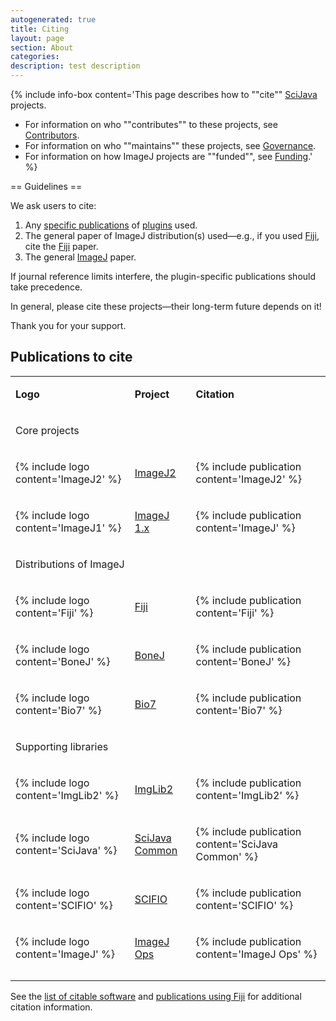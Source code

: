 ```yaml
---
autogenerated: true
title: Citing
layout: page
section: About
categories: 
description: test description
---
```


{% include info-box content='This page describes how to ""cite"" [SciJava](SciJava) projects.

-   For information on who ""contributes"" to these projects, see [Contributors](Contributors).
-   For information on who ""maintains"" these projects, see [Governance](Governance).
-   For information on how ImageJ projects are ""funded"", see [Funding](Funding).' %}


== Guidelines ==

We ask users to cite:

1.  Any [specific publications](Category_Citable) of [plugins](Plugins) used.
2.  The general paper of ImageJ distribution(s) used—e.g., if you used [Fiji](Fiji), cite the [Fiji](Fiji) paper.
3.  The general [ImageJ](ImageJ) paper.

If journal reference limits interfere, the plugin-specific publications should take precedence.

In general, please cite these projects—their long-term future depends on it!

Thank you for your support.

Publications to cite
--------------------

<table><tbody><tr class="odd"><td style="white-space: nowrap"><p><strong>Logo</strong></p></td><td><p><strong>Project</strong></p></td><td><p><strong>Citation</strong></p></td></tr><tr class="even"><td><p>Core projects</p></td><td></td><td></td></tr><tr class="odd"><td><p> {% include logo content='ImageJ2' %}</p></td><td><p><a href="ImageJ2" title="wikilink">ImageJ2</a></p></td><td><p> {% include publication content='ImageJ2' %}</p></td></tr><tr class="even"><td><p> {% include logo content='ImageJ1' %}</p></td><td><p><a href="ImageJ_1.x" title="wikilink">ImageJ 1.x</a></p></td><td><p> {% include publication content='ImageJ' %}</p></td></tr><tr class="odd"><td><p>Distributions of ImageJ</p></td><td></td><td></td></tr><tr class="even"><td><p> {% include logo content='Fiji' %}</p></td><td><p><a href="Fiji" title="wikilink">Fiji</a></p></td><td><p> {% include publication content='Fiji' %}</p></td></tr><tr class="odd"><td><p> {% include logo content='BoneJ' %}</p></td><td><p><a href="BoneJ" title="wikilink">BoneJ</a></p></td><td><p> {% include publication content='BoneJ' %}</p></td></tr><tr class="even"><td><p> {% include logo content='Bio7' %}</p></td><td><p><a href="Bio7" title="wikilink">Bio7</a></p></td><td><p> {% include publication content='Bio7' %}</p></td></tr><tr class="odd"><td><p>Supporting libraries</p></td><td></td><td></td></tr><tr class="even"><td><p> {% include logo content='ImgLib2' %}</p></td><td><p><a href="ImgLib2" title="wikilink">ImgLib2</a></p></td><td><p> {% include publication content='ImgLib2' %}</p></td></tr><tr class="odd"><td><p> {% include logo content='SciJava' %}</p></td><td><p> <a href="SciJava_Common" title="wikilink">SciJava Common</a></p></td><td><p> {% include publication content='SciJava Common' %}</p></td></tr><tr class="even"><td><p> {% include logo content='SCIFIO' %}</p></td><td><p><a href="SCIFIO" title="wikilink">SCIFIO</a></p></td><td><p> {% include publication content='SCIFIO' %}</p></td></tr><tr class="odd"><td><p> {% include logo content='ImageJ' %}</p></td><td><p><a href="ImageJ_Ops" title="wikilink">ImageJ Ops</a></p></td><td><p> {% include publication content='ImageJ Ops' %}</p></td></tr><tr class="even"><td></td><td></td><td></td></tr><tr class="odd"><td></td><td></td><td></td></tr></tbody></table>

See the [list of citable software](Category_Citable) and [publications using Fiji](Fiji_Publications) for additional citation information.
